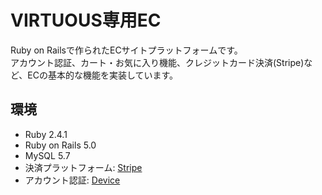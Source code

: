 # VIRTUOUS専用EC
Ruby on Railsで作られたECサイトプラットフォームです。  
アカウント認証、カート・お気に入り機能、クレジットカード決済(Stripe)など、ECの基本的な機能を実装しています。

## 環境
* Ruby 2.4.1
* Ruby on Rails 5.0
* MySQL 5.7
* 決済プラットフォーム: <a href="https://stripe.com/jp" target="_blank">Stripe</a>
* アカウント認証: <a href="https://github.com/plataformatec/devise" target="_blank">Device<a/>

